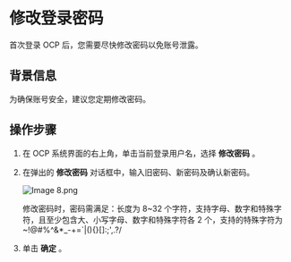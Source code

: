 修改登录密码
===========================

首次登录 OCP 后，您需要尽快修改密码以免账号泄露。

背景信息
-------------------------

为确保账号安全，建议您定期修改密码。

操作步骤
-------------------------

1. 在 OCP 系统界面的右上角，单击当前登录用户名，选择 **修改密码** 。

2. 在弹出的 **修改密码** 对话框中，输入旧密码、新密码及确认新密码。

   ![Image 8.png](https://help-static-aliyun-doc.aliyuncs.com/assets/img/zh-CN/2448190061/p168512.png "Image 8.png")

   修改密码时，密码需满足：长度为 8\~32 个字符，支持字母、数字和特殊字符，且至少包含大、小写字母、数字和特殊字符各 2 个，支持的特殊字符为 \~!@#%\^\&\*_-+=\`\|(){}\[\]:;',.?/

3. 单击 **确定** 。
